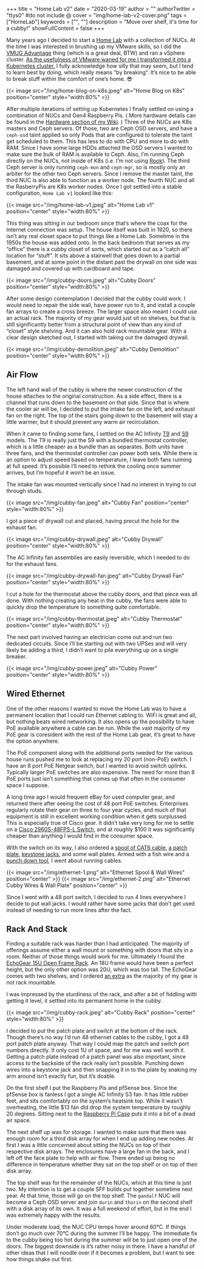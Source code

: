+++
title = "Home Lab v2"
date = "2020-03-19"
author = ""
authorTwitter = "ttys0" #do not include @
cover = "img/home-lab-v2-cover.png"
tags = ["HomeLab"]
keywords = ["", ""]
description = "Move over shelf, it's time for a cubby!"
showFullContent = false
+++

Many years ago I decided to start a [Home Lab](/tags/homelab) with a collection of NUCs. At the time I was interested in brushing up my VMware skills, so I did the [VMUG Advantage](https://www.vmug.com/membership/vmug-advantage-membership) thing (which is a great deal, BTW) and ran a vSphere cluster. [As the usefulness of VMware waned for me I transformed it into a Kubernetes cluster.](https://skj.dev/a-tale-of-two-home-labs/) I fully acknowledge how silly that may seem, but I tend to learn best by doing, which really means “by breaking”. It’s nice to be able to break stuff within the comfort of one’s home. 😎


{{< image src="/img/home-blog-on-k8s.jpeg" alt="Home Blog on K8s" position="center" style="width:80%" >}}


After multiple iterations of setting up Kubernetes I finally settled on using a combination of NUCs and Gen4 Raspberry Pis. ( More hardware details can be found in the [Hardware section of my Wiki](https://skj.wiki/books/home-lab/chapter/hardware). ) Three of the NUCs are K8s masters and Ceph servers. Of those, two are Ceph OSD servers, and have a `ceph-osd` taint applied so only Pods that are configured to tolerate the taint get scheduled to them. This has less to do with CPU and more to do with RAM. Since I have some large HDDs attached the OSD servers I wanted to make sure the bulk of RAM is available to Ceph. Also, I’m running Ceph directly on the NUCs, not inside of K8s (i.e. I’m not using [Rook](https://rook.io)). The third Ceph server is only running `ceph-mon` and `ceph-mgr`, so is mostly only an arbiter for the other two Ceph servers. Since I remove the master taint, the third NUC is also able to function as a worker node. The fourth NUC and all the RasberryPis are K8s worker nodes. Once I got settled into a stable configuration, `Home Lab v1` looked like this:


{{< image src="/img/home-lab-v1.jpeg" alt="Home Lab v1" position="center" style="width:80%" >}}


This thing was sitting in our bedroom since that’s where the coax for the Internet connection was setup. The house itself was built in 1920, so there isn’t any real closet space to put things like a Home Lab. Sometime in the 1950s the house was added onto. In the back bedroom that serves as my “office” there is a cubby closet of sorts, which started out as a “catch all” location for “stuff”. It sits above a stairwell that goes down to a partial basement, and at some point in the distant past the drywall on one side was damaged and covered up with cardboard and tape.


{{< image src="/img/cubby-doors.jpeg" alt="Cubby Doors" position="center" style="width:80%" >}}


After some design contemplation I decided that the cubby could work. I would need to repair the side wall, have power run to it, and install a couple fan arrays to create a cross breeze. The larger space also meant I could use an actual rack. The majority of my gear would just sit on shelves, but that is still significantly better from a structural point of view than any kind of “closet” style shelving. And it can also hold rack mountable gear. With a clear design sketched out, I started with taking out the damaged drywall.


{{< image src="/img/cubby-demolition.jpeg" alt="Cubby Demolition" position="center" style="width:80%" >}}


##  Air Flow

The left hand wall of the cubby is where the newer construction of the house attaches to the original construction. As a side effect, there is a channel that runs down to the basement on that side. Since that is where the cooler air will be, I decided to put the intake fan on the left, and exhaust fan on the right. The top of the stairs going down to the basement will stay a little warmer, but it should prevent any warm air recirculation.


When it came to finding some fans, I settled on the AC Infinity [T9](https://amzn.to/2QtVRWa) and [S9](https://amzn.to/3a4iacP) models. The T9 is really just the S9 with a bundled thermostat controller, which is a little cheaper as a bundle than as separates. Both units have three fans, and the thermostat controller can power both sets. While there is an option to adjust speed based on temperature, I leave both fans running at full speed. It’s possible I’ll need to rethink the cooling once summer arrives, but I’m hopeful it won’t be an issue.


The intake fan was mounted vertically since I had no interest in trying to cut through studs.


{{< image src="/img/cubby-fan.jpeg" alt="Cubby Fan" position="center" style="width:80%" >}}


I got a piece of drywall cut and placed, having precut the hole for the exhaust fan.


{{< image src="/img/cubby-drywall.jpeg" alt="Cubby Drywall" position="center" style="width:80%" >}}


The AC Infinity fan assemblies are easily reversible, which I needed to do for the exhaust fans.


{{< image src="/img/cubby-drywall-fan.jpeg" alt="Cubby Drywall Fan" position="center" style="width:80%" >}}


I cut a hole for the thermostat above the cubby doors, and that piece was all done. With nothing creating any heat in the cubby, the fans were able to quickly drop the temperature to something quite comfortable.


{{< image src="/img/cubby-thermostat.jpeg" alt="Cubby Thermostat" position="center" style="width:80%" >}}


The next part involved having an electrician come out and run two dedicated circuits. Since I’ll be starting out with two UPSes and will very likely be adding a third, I didn’t want to pile everything up on a single breaker.


{{< image src="/img/cubby-power.jpeg" alt="Cubby Power" position="center" style="width:80%" >}}


##  Wired Ethernet

One of the other reasons I wanted to move the Home Lab was to have a permanent location that I could run Ethernet cabling to. WiFi is great and all, but nothing beats wired networking. It also opens up the possibility to have PoE available anywhere a cable can be run. While the vast majority of my PoE gear is coresident with the rest of the Home Lab gear, it’s great to have the option anywhere.


The PoE component along with the additional ports needed for the various house runs pushed me to look at replacing my 20 port (non-PoE) switch. I have an 8 port PoE Netgear switch, but I wanted to avoid switch uplinks. Typically larger PoE switches are also expensive. The need for more than 8 PoE ports just isn’t something that comes up that often in the consumer space I suppose.


A long time ago I would frequent eBay for used computer gear, and returned there after seeing the cost of 48 port PoE switches. Enterprises regularly rotate their gear on three to four year cycles, and much of that equipment is still in excellent working condition when it gets surplussed. This is especially true of Cisco gear. It didn’t take very long for me to settle on a [Cisco 2960S-48FPS-L Switch](https://www.ebay.com/itm/302799763012), and at roughly $100 it was significantly cheaper than anything I would find in the consumer space.


With the switch on its way, I also ordered a [spool of CAT6 cable](https://amzn.to/3b8HTks), [a patch plate](https://amzn.to/2QutHua), [keystone jacks](https://amzn.to/3bbXFes), and some wall plates. Armed with a fish wire and a [punch down tool](https://amzn.to/3a7bUkv), I went about running cables.


{{< image src="/img/ethernet-1.png" alt="Ethernet Spool & Wall Wires" position="center" >}}
{{< image src="/img/ethernet-2.png" alt="Ethernet Cubby Wires & Wall Plate" position="center" >}}


Since I went with a 48 port switch, I decided to run 4 lines everywhere I decide to put wall jacks. I would rather have some jacks that don’t get used instead of needing to run more lines after the fact.


##  Rack And Stack

Finding a suitable rack was harder than I had anticipated. The majority of offerings assume either a wall mount or something with doors that sits in a room. Neither of those things would work for me. Ultimately I found the [EchoGear 15U Open Frame Rack](https://amzn.to/2J2ku8a). An 18U frame would have been a perfect height, but the only other option was 20U, which was too tall. The EchoGear comes with two shelves, and I ordered [an extra](https://amzn.to/2UiD2GF) as the majority of my gear is not rack mountable.


I was impressed by the sturdiness of the rack, and after a bit of fiddling with getting it level, it settled into its permanent home in the cubby.


{{< image src="/img/cubby-rack.jpeg" alt="Cubby Rack" position="center" style="width:80%" >}}


I decided to put the patch plate and switch at the bottom of the rack. Though there’s no way I’d run 48 ethernet cables to the cubby, I got a 48 port patch plate anyway. That way I could map the patch and switch port numbers directly. It only cost 1U of space, and for me was well worth it. Getting a patch plate instead of a patch panel was also important, since access to the backside of the rack really isn’t possible. Punching down wires into a keystone jack and then snapping it in to the plate by snaking my arm around isn’t exactly fun, but it’s doable.


On the first shelf I put the Raspberry Pis and pfSense box. Since the pfSense box is fanless I got a single AC Infinity S3 fan. It has little rubber feet, and sits comfortably on the system’s heatsink top. While it wasn’t overheating, the little $13 fan did drop the system temperature by roughly 20 degrees. Sitting next to the [Raspberry Pi Case](https://amzn.to/3de2R3f) puts it into a bit of a dead air space.


The next shelf up was for storage. I wanted to make sure that there was enough room for a third disk array for when I end up adding new nodes. At first I was a little concerned about sitting the NUCs on top of their respective disk arrays. The enclosures have a large fan in the back, and I left off the face plate to help with air flow. There ended up being no difference in temperature whether they sat on the top shelf or on top of their disk array.


The top shelf was for the remainder of the NUCs, which at this time is just two. My intention is to get a couple SFF builds put together sometime next year. At that time, those will go on the top shelf. The `gandalf` NUC will become a Ceph OSD server and join `durin` and `thorin` on the second shelf with a disk array of its own. It was a full weekend of effort, but in the end I was extremely happy with the results.



Under moderate load, the NUC CPU temps hover around 60°C. If things don’t go much over 70°C during the summer I’ll be happy. The immediate fix to the cubby being too hot during the summer will be to just open one of the doors. The biggest downside is it’s rather noisy in there. I have a handful of other ideas that I will noodle over if it becomes a problem, but I want to see how things shake out first.
